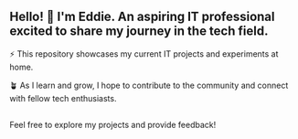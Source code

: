 ## Hello! 👋 I'm Eddie. An aspiring IT professional excited to share my journey in the tech field.

⚡ This repository showcases my current IT projects and experiments at home.

🪴 As I learn and grow, I hope to contribute to the community and connect with fellow tech enthusiasts. 
## 
Feel free to explore my projects and provide feedback!
